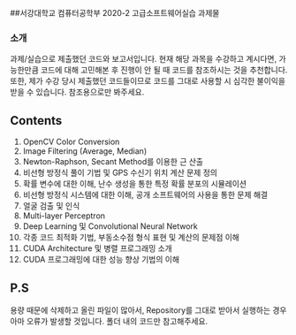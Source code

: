 ##서강대학교 컴퓨터공학부 2020-2 고급소프트웨어실습 과제물

### 소개
과제/실습으로 제출했던 코드와 보고서입니다.
현재 해당 과목을 수강하고 계시다면, 가능한만큼 코드에 대해 고민해본 후 진행이 안 될 때 코드를 참조하시는 것을 추천합니다.
또한, 제가 수강 당시 제출했던 코드들이므로 코드를 그대로 사용할 시 심각한 불이익을 받을 수 있습니다. 참조용으로만 봐주세요.


## Contents
1. OpenCV Color Conversion
2. Image Filtering (Average, Median)
3. Newton-Raphson, Secant Method를 이용한 근 산출
4. 비선형 방정식 풀이 기법 및 GPS 수신기 위치 계산 문제 정의
5. 확률 변수에 대한 이해, 난수 생성을 통한 특정 확률 분포의 시뮬레이션
6. 비선형 방정식 시스템에 대한 이해, 공개 소프트웨어의 사용을 통한 문제 해결
7. 얼굴 검출 및 인식
8. Multi-layer Perceptron 
9. Deep Learning 및 Convolutional Neural Network
10. 각종 코드 최적화 기법, 부동소수점 형식 표현 및 계산의 문제점 이해
11. CUDA Architecture 및 병렬 프로그래밍 소개
12. CUDA 프로그래밍에 대한 성능 향상 기법의 이해

## P.S
용량 때문에 삭제하고 올린 파일이 많아서, Repository를 그대로 받아서 실행하는 경우 아마 오류가 발생할 것입니다. 폴더 내의 코드만 참고해주세요.